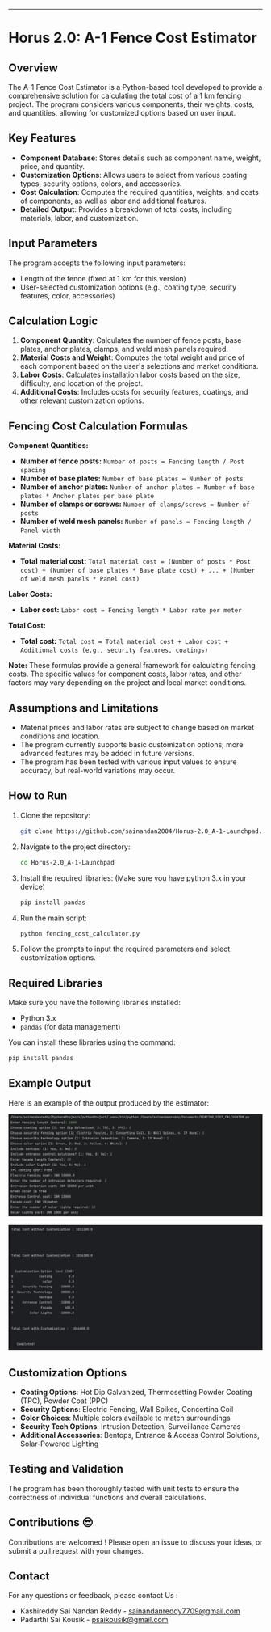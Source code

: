 
---

# Horus 2.0: A-1 Fence Cost Estimator

## Overview

The A-1 Fence Cost Estimator is a Python-based tool developed to provide a comprehensive solution for calculating the total cost of a 1 km fencing project. The program considers various components, their weights, costs, and quantities, allowing for customized options based on user input.

## Key Features

- **Component Database**: Stores details such as component name, weight, price, and quantity.
- **Customization Options**: Allows users to select from various coating types, security options, colors, and accessories.
- **Cost Calculation**: Computes the required quantities, weights, and costs of components, as well as labor and additional features.
- **Detailed Output**: Provides a breakdown of total costs, including materials, labor, and customization.

## Input Parameters

The program accepts the following input parameters:
- Length of the fence (fixed at 1 km for this version)
- User-selected customization options (e.g., coating type, security features, color, accessories)

## Calculation Logic

1. **Component Quantity**: Calculates the number of fence posts, base plates, anchor plates, clamps, and weld mesh panels required.
2. **Material Costs and Weight**: Computes the total weight and price of each component based on the user's selections and market conditions.
3. **Labor Costs**: Calculates installation labor costs based on the size, difficulty, and location of the project.
4. **Additional Costs**: Includes costs for security features, coatings, and other relevant customization options.

## Fencing Cost Calculation Formulas

**Component Quantities:**

* **Number of fence posts:** `Number of posts = Fencing length / Post spacing`
* **Number of base plates:** `Number of base plates = Number of posts`
* **Number of anchor plates:** `Number of anchor plates = Number of base plates * Anchor plates per base plate`
* **Number of clamps or screws:** `Number of clamps/screws = Number of posts`
* **Number of weld mesh panels:** `Number of panels = Fencing length / Panel width`

**Material Costs:**

* **Total material cost:** `Total material cost = (Number of posts * Post cost) + (Number of base plates * Base plate cost) + ... + (Number of weld mesh panels * Panel cost)`

**Labor Costs:**

* **Labor cost:** `Labor cost = Fencing length * Labor rate per meter`

**Total Cost:**

* **Total cost:** `Total cost = Total material cost + Labor cost + Additional costs (e.g., security features, coatings)`

**Note:** These formulas provide a general framework for calculating fencing costs. The specific values for component costs, labor rates, and other factors may vary depending on the project and local market conditions.


## Assumptions and Limitations

- Material prices and labor rates are subject to change based on market conditions and location.
- The program currently supports basic customization options; more advanced features may be added in future versions.
- The program has been tested with various input values to ensure accuracy, but real-world variations may occur.

## How to Run 

1. Clone the repository:
   ```bash
   git clone https://github.com/sainandan2004/Horus-2.0_A-1-Launchpad.git
   ```
2. Navigate to the project directory:
   ```bash
   cd Horus-2.0_A-1-Launchpad
   ```
3. Install the required libraries: (Make sure you have python 3.x in your device)
   ```bash
   pip install pandas
   ```
4. Run the main script:
   ```bash
   python fencing_cost_calculator.py
   ```
5. Follow the prompts to input the required parameters and select customization options.

## Required Libraries

Make sure you have the following libraries installed:

- Python 3.x
- `pandas` (for data management)

You can install these libraries using the command:

```bash
pip install pandas
```

## Example Output

Here is an example of the output produced by the estimator:

![Cost Estimation Result](images/output1.png)

![Customization Breakdown](images/output2.png)

## Customization Options

- **Coating Options**: Hot Dip Galvanized, Thermosetting Powder Coating (TPC), Powder Coat (PPC)
- **Security Options**: Electric Fencing, Wall Spikes, Concertina Coil
- **Color Choices**: Multiple colors available to match surroundings
- **Security Tech Options**: Intrusion Detection, Surveillance Cameras
- **Additional Accessories**: Bentops, Entrance & Access Control Solutions, Solar-Powered Lighting

## Testing and Validation

The program has been thoroughly tested with unit tests to ensure the correctness of individual functions and overall calculations.

## Contributions 😎

Contributions are welcomed ! Please open an issue to discuss your ideas, or submit a pull request with your changes.

## Contact

For any questions or feedback, please contact Us :
- Kashireddy Sai Nandan Reddy - [sainandanreddy7709@gmail.com](mailto:sainandanreddy7709@gmail.com)
- Padarthi Sai Kousik - [psaikousik@gmail.com](mailto:psaikousik@gmail.com)


